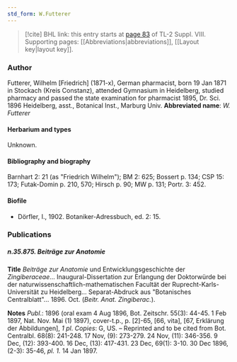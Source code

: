 ```yaml
---
std_form: W.Futterer
---
```


> [!cite] BHL link: this entry starts at [page 83](https://www.biodiversitylibrary.org/page/33258561) of TL-2 Suppl. VIII.
> Supporting pages: [[Abbreviations|abbreviations]], [[Layout key|layout key]].

### Author

Futterer, Wilhelm \[Friedrich\] (1871-x), German pharmacist, born 19 Jan 1871 in Stockach (Kreis Constanz), attended Gymnasium in Heidelberg, studied pharmacy and passed the state examination for pharmacist 1895, Dr. Sci. 1896 Heidelberg, asst., Botanical Inst., Marburg Univ. 
**Abbreviated name**: *W. Futterer*

#### Herbarium and types

Unknown.

#### Bibliography and biography

Barnhart 2: 21 (as "Friedrich Wilhelm"); BM 2: 625; Bossert p. 134; CSP 15: 173; Futak-Domin p. 210, 570; Hirsch p. 90; MW p. 131; Portr. 3: 452.

#### Biofile

- Dörfler, I., 1902. Botaniker-Adressbuch, ed. 2: 15.

### Publications

##### n.35.875. Beiträge zur Anatomie

**Title**
*Beiträge zur Anatomie* und Entwicklungsgeschichte der *Zingiberaceae*... Inaugural-Dissertation zur Erlangung der Doktorwürde bei der naturwissenschaftlich-mathematischen Facultät der Ruprecht-Karls-Universität zu Heidelberg... Separat-Abdruck aus "Botanisches Centralblatt"... 1896. Oct. (*Beitr. Anat. Zingiberac.*).

**Notes**
*Publ*.: 1896 (oral exam 4 Aug 1896, Bot. Zeitschr. 55(3): 44-45. 1 Feb 1897, Nat. Nov. Mai (1) 1897), cover-t.p., p. \[2\]-65, \[66, vita\], \[67, Erklärung der Abbildungen\], *1 pl*. *Copies*: G, US. – Reprinted and to be cited from Bot. Centralbl. 68(8): 241-248. 17 Nov, (9): 273-279. 24 Nov, (11): 346-356. 9 Dec, (12): 393-400. 16 Dec, (13): 417-431. 23 Dec, 69(1): 3-10. 30 Dec 1896, (2-3): 35-46, *pl. 1.* 14 Jan 1897.

